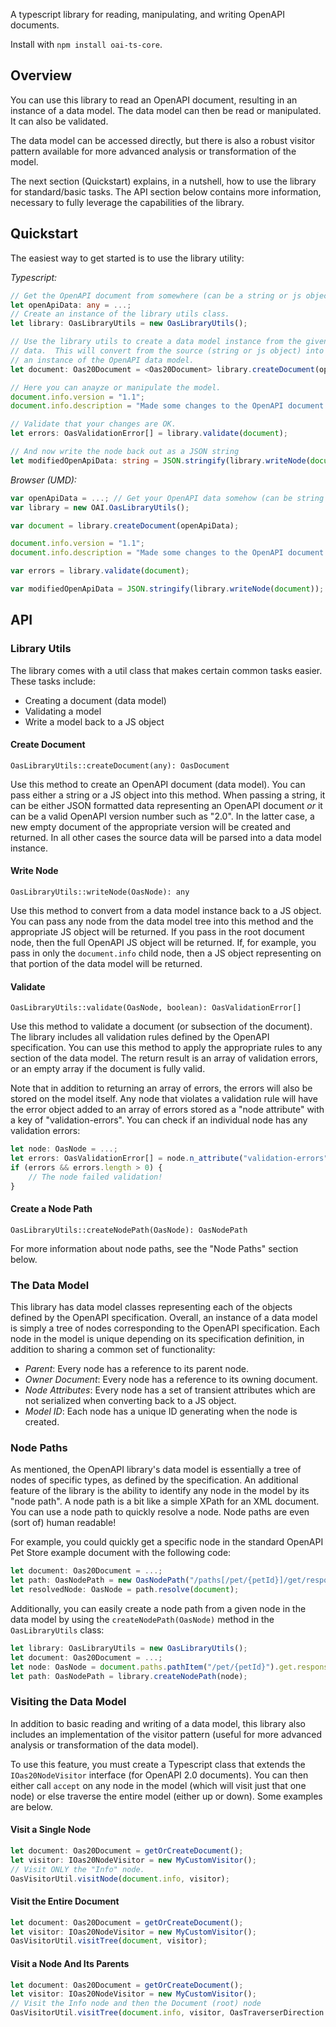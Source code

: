 A typescript library for reading, manipulating, and writing OpenAPI documents.

Install with `npm install oai-ts-core`.

## Overview

You can use this library to read an OpenAPI document, resulting in an instance
of a data model.  The data model can then be read or manipulated.  It can also
be validated.

The data model can be accessed directly, but there is also a robust visitor
pattern available for more advanced analysis or transformation of the model.

The next section (Quickstart) explains, in a nutshell, how to use the library
for standard/basic tasks.  The API section below contains more information,
necessary to fully leverage the capabilities of the library.

## Quickstart

The easiest way to get started is to use the library utility:

_Typescript:_

```Typescript
// Get the OpenAPI document from somewhere (can be a string or js object).
let openApiData: any = ...;
// Create an instance of the library utils class.
let library: OasLibraryUtils = new OasLibraryUtils();

// Use the library utils to create a data model instance from the given
// data.  This will convert from the source (string or js object) into
// an instance of the OpenAPI data model.
let document: Oas20Document = <Oas20Document> library.createDocument(openApiData);

// Here you can anayze or manipulate the model.
document.info.version = "1.1";
document.info.description = "Made some changes to the OpenAPI document!";

// Validate that your changes are OK.
let errors: OasValidationError[] = library.validate(document);

// And now write the node back out as a JSON string
let modifiedOpenApiData: string = JSON.stringify(library.writeNode(document));
```

_Browser (UMD):_

```JavaScript
var openApiData = ...; // Get your OpenAPI data somehow (can be string or JS object)
var library = new OAI.OasLibraryUtils();

var document = library.createDocument(openApiData);

document.info.version = "1.1";
document.info.description = "Made some changes to the OpenAPI document!";

var errors = library.validate(document);

var modifiedOpenApiData = JSON.stringify(library.writeNode(document));
```

## API

### Library Utils
The library comes with a util class that makes certain common tasks easier.
These tasks include:

* Creating a document (data model)
* Validating a model
* Write a model back to a JS object

#### Create Document
`OasLibraryUtils::createDocument(any): OasDocument`

Use this method to create an OpenAPI document (data model).  You can pass either
a string or a JS object into this method.  When passing a string, it can be 
either JSON formatted data representing an OpenAPI document *or* it can be a
valid OpenAPI version number such as "2.0".  In the latter case, a new empty
document of the appropriate version will be created and returned.  In all other
cases the source data will be parsed into a data model instance.

#### Write Node
`OasLibraryUtils::writeNode(OasNode): any`

Use this method to convert from a data model instance back to a JS object.  You
can pass any node from the data model tree into this method and the appropriate
JS object will be returned.  If you pass in the root document node, then the 
full OpenAPI JS object will be returned.  If, for example, you pass in only the
`document.info` child node, then a JS object representing on that portion of the
data model will be returned.

#### Validate
`OasLibraryUtils::validate(OasNode, boolean): OasValidationError[]`

Use this method to validate a document (or subsection of the document).  The
library includes all validation rules defined by the OpenAPI specification.
You can use this method to apply the appropriate rules to any section of the
data model.  The return result is an array of validation errors, or an empty
array if the document is fully valid.

Note that in addition to returning an array of errors, the errors will also
be stored on the model itself.  Any node that violates a validation rule
will have the error object added to an array of errors stored as a "node
attribute" with a key of "validation-errors".  You can check if an individual
node has any validation errors:

```Typescript
let node: OasNode = ...;
let errors: OasValidationError[] = node.n_attribute("validation-errors");
if (errors && errors.length > 0) {
    // The node failed validation!
}
````

#### Create a Node Path
`OasLibraryUtils::createNodePath(OasNode): OasNodePath`

For more information about node paths, see the "Node Paths" section below.


### The Data Model
This library has data model classes representing each of the objects defined
by the OpenAPI specification.  Overall, an instance of a data model is simply
a tree of nodes corresponding to the OpenAPI specification.  Each node in the
model is unique depending on its specification definition, in addition to 
sharing a common set of functionality:

* _Parent_: Every node has a reference to its parent node.
* _Owner Document_: Every node has a reference to its owning document.
* _Node Attributes_:  Every node has a set of transient attributes which
  are not serialized when converting back to a JS object.
* _Model ID_: Each node has a unique ID generating when the node is created.


### Node Paths
As mentioned, the OpenAPI library's data model is essentially a tree of nodes
of specific types, as defined by the specification.  An additional feature
of the library is the ability to identify any node in the model by its "node
path".  A node path is a bit like a simple XPath for an XML document.  You
can use a node path to quickly resolve a node.  Node paths are even (sort of)
human readable!

For example, you could quickly get a specific node in the standard OpenAPI
Pet Store example document with the following code:

```Typescript
let document: Oas20Document = ...;
let path: OasNodePath = new OasNodePath("/paths[/pet/{petId}]/get/responses[200]");
let resolvedNode: OasNode = path.resolve(document);
```

Additionally, you can easily create a node path from a given node in the 
data model by using the `createNodePath(OasNode)` method in the 
`OasLibraryUtils` class:

```Typescript
let library: OasLibraryUtils = new OasLibraryUtils();
let document: Oas20Document = ...;
let node: OasNode = document.paths.pathItem("/pet/{petId}").get.responses.response("200");
let path: OasNodePath = library.createNodePath(node);
```


### Visiting the Data Model
In addition to basic reading and writing of a data model, this library also
includes an implementation of the visitor pattern (useful for more advanced
analysis or transformation of the data model).

To use this feature, you must create a Typescript class that extends the 
`IOas20NodeVisitor` interface (for OpenAPI 2.0 documents).  You can then
either call `accept` on any node in the model (which will visit just that
one node) or else traverse the entire model (either up or down).  Some 
examples are below.

#### Visit a Single Node
```Typescript
let document: Oas20Document = getOrCreateDocument();
let visitor: IOas20NodeVisitor = new MyCustomVisitor();
// Visit ONLY the "Info" node.
OasVisitorUtil.visitNode(document.info, visitor);
```

#### Visit the Entire Document

```Typescript
let document: Oas20Document = getOrCreateDocument();
let visitor: IOas20NodeVisitor = new MyCustomVisitor();
OasVisitorUtil.visitTree(document, visitor);
```

#### Visit a Node And Its Parents
```Typescript
let document: Oas20Document = getOrCreateDocument();
let visitor: IOas20NodeVisitor = new MyCustomVisitor();
// Visit the Info node and then the Document (root) node
OasVisitorUtil.visitTree(document.info, visitor, OasTraverserDirection.up);
```
